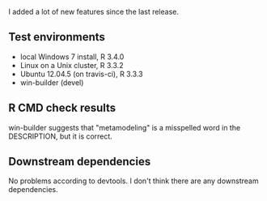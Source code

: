 I added a lot of new features since the last release.

## Test environments
* local Windows 7 install, R 3.4.0
* Linux on a Unix cluster, R 3.3.2
* Ubuntu 12.04.5 (on travis-ci), R 3.3.3
* win-builder (devel)

## R CMD check results

win-builder suggests that "metamodeling" is a misspelled word
in the DESCRIPTION, but it is correct.

## Downstream dependencies

No problems according to devtools.
I don't think there are any downstream dependencies.
